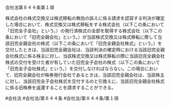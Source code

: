 会社法第８４４条第１項

株式会社の株式交換又は株式移転の無効の訴えに係る請求を認容する判決が確定した場合において、株式交換又は株式移転をする株式会社（以下この条において「旧完全子会社」という。）の発行済株式の全部を取得する株式会社（以下この条において「旧完全親会社」という。）が当該株式交換又は株式移転に際して当該旧完全親会社の株式（以下この条において「旧完全親会社株式」という。）を交付したときは、当該旧完全親会社は、当該判決の確定時における当該旧完全親会社株式に係る株主に対し、当該株式交換又は株式移転の際に当該旧完全親会社株式の交付を受けた者が有していた旧完全子会社の株式（以下この条において「旧完全子会社株式」という。）を交付しなければならない。この場合において、旧完全親会社が株券発行会社であるときは、当該旧完全親会社は、当該株主に対し、当該旧完全子会社株式を交付するのと引換えに、当該旧完全親会社株式に係る旧株券を返還することを請求することができる。

#会社法
#会社法/第８４４条
#会社法/第８４４条/第１項
